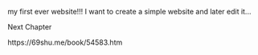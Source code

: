 my first ever website!!!
I want to create a simple website and later edit it... 





Next Chapter
<p>https://69shu.me/book/54583.htm</p>
